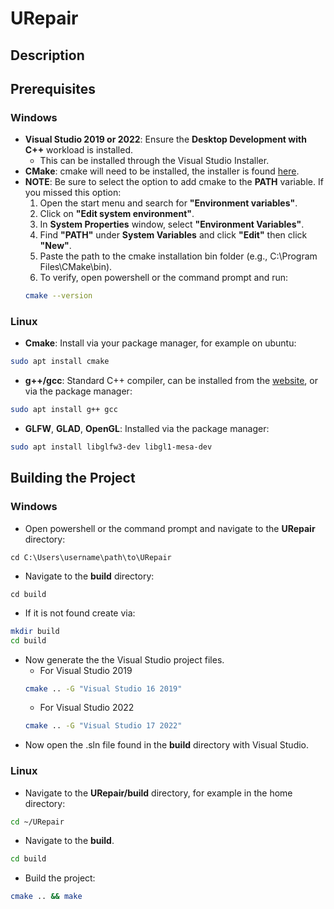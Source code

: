 # URepair

## Description

## Prerequisites

### Windows
- **Visual Studio 2019 or 2022**: Ensure the **Desktop Development with C++** workload is installed.
	- This can be installed through the Visual Studio Installer. 
- **CMake**: cmake will need to be installed, the installer is found [here](https://cmake.org/download/).
- **NOTE**: Be sure to select the option to add cmake to the **PATH** variable. If you missed this option: 
	1. Open the start menu and search for **"Environment variables"**.
	2. Click on **"Edit system environment"**.
	3. In **System Properties** window, select **"Environment Variables"**.
	4. Find **"PATH"** under **System Variables** and click **"Edit"** then click **"New"**.
	5. Paste the path to the cmake installation bin folder (e.g., C:\Program Files\CMake\bin).
	6. To verify, open powershell or the command prompt and run:
	```bash
	cmake --version
	``` 

### Linux
- **Cmake**: Install via your package manager, for example on ubuntu:
```bash
sudo apt install cmake
```
- **g++/gcc**: Standard C++ compiler, can be installed from the [website](https://gcc.gnu.org/), or via the package manager:
```bash
sudo apt install g++ gcc
```
- **GLFW**, **GLAD**, **OpenGL**: Installed via the package manager:
```bash
sudo apt install libglfw3-dev libgl1-mesa-dev
```


## Building the Project

### Windows
- Open powershell or the command prompt and navigate to the **URepair** directory:
```
cd C:\Users\username\path\to\URepair
```
- Navigate to the **build** directory:
```
cd build
```
- If it is not found create via:
```bash 
mkdir build
cd build
```
- Now generate the the Visual Studio project files.
	- For Visual Studio 2019
	``` bash
	cmake .. -G "Visual Studio 16 2019"
	```
	- For Visual Studio 2022
	```bash
	cmake .. -G "Visual Studio 17 2022"
	```
- Now open the .sln file found in the **build** directory with Visual Studio.
### Linux
- Navigate to the **URepair/build** directory, for example in the home directory:
```bash 
cd ~/URepair
```
- Navigate to the **build**.
```bash 
cd build
```
- Build the project:
```bash
cmake .. && make
```

